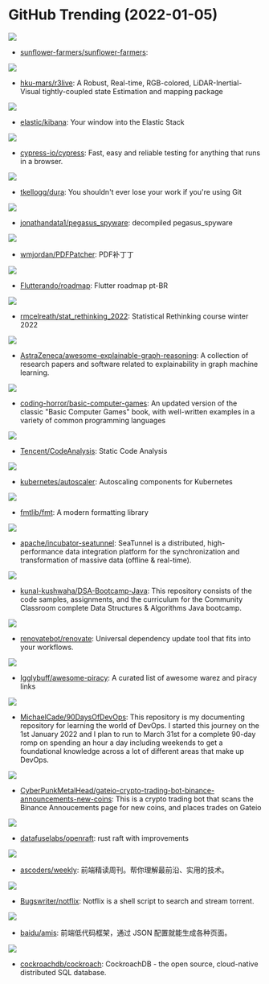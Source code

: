 # GitHub Trending (2022-01-05)

![](https://img.shields.io/badge/TypeScript-New%20159-green?style=flat-square&logo=appveyor)
- [sunflower-farmers/sunflower-farmers](https://github.com/sunflower-farmers/sunflower-farmers): 

![](https://img.shields.io/badge/C%2B%2B-New%2037-green?style=flat-square&logo=appveyor)
- [hku-mars/r3live](https://github.com/hku-mars/r3live): A Robust, Real-time, RGB-colored, LiDAR-Inertial-Visual tightly-coupled state Estimation and mapping package

![](https://img.shields.io/badge/TypeScript-New%2016-green?style=flat-square&logo=appveyor)
- [elastic/kibana](https://github.com/elastic/kibana): Your window into the Elastic Stack

![](https://img.shields.io/badge/JavaScript-New%20140-green?style=flat-square&logo=appveyor)
- [cypress-io/cypress](https://github.com/cypress-io/cypress): Fast, easy and reliable testing for anything that runs in a browser.

![](https://img.shields.io/badge/Rust-New%20737-green?style=flat-square&logo=appveyor)
- [tkellogg/dura](https://github.com/tkellogg/dura): You shouldn't ever lose your work if you're using Git

![](https://img.shields.io/badge/Smali-New%20135-green?style=flat-square&logo=appveyor)
- [jonathandata1/pegasus_spyware](https://github.com/jonathandata1/pegasus_spyware): decompiled pegasus_spyware

![](https://img.shields.io/badge/C%23-New%20286-green?style=flat-square&logo=appveyor)
- [wmjordan/PDFPatcher](https://github.com/wmjordan/PDFPatcher): PDF补丁丁

![](https://img.shields.io/badge/none-New%2051-green?style=flat-square&logo=appveyor)
- [Flutterando/roadmap](https://github.com/Flutterando/roadmap): Flutter roadmap pt-BR

![](https://img.shields.io/badge/none-New%2049-green?style=flat-square&logo=appveyor)
- [rmcelreath/stat_rethinking_2022](https://github.com/rmcelreath/stat_rethinking_2022): Statistical Rethinking course winter 2022

![](https://img.shields.io/badge/none-New%2048-green?style=flat-square&logo=appveyor)
- [AstraZeneca/awesome-explainable-graph-reasoning](https://github.com/AstraZeneca/awesome-explainable-graph-reasoning): A collection of research papers and software related to explainability in graph machine learning.

![](https://img.shields.io/badge/JavaScript-New%20348-green?style=flat-square&logo=appveyor)
- [coding-horror/basic-computer-games](https://github.com/coding-horror/basic-computer-games): An updated version of the classic "Basic Computer Games" book, with well-written examples in a variety of common programming languages

![](https://img.shields.io/badge/Python-New%20131-green?style=flat-square&logo=appveyor)
- [Tencent/CodeAnalysis](https://github.com/Tencent/CodeAnalysis): Static Code Analysis

![](https://img.shields.io/badge/Go-New%2053-green?style=flat-square&logo=appveyor)
- [kubernetes/autoscaler](https://github.com/kubernetes/autoscaler): Autoscaling components for Kubernetes

![](https://img.shields.io/badge/C%2B%2B-New%2081-green?style=flat-square&logo=appveyor)
- [fmtlib/fmt](https://github.com/fmtlib/fmt): A modern formatting library

![](https://img.shields.io/badge/Java-New%20114-green?style=flat-square&logo=appveyor)
- [apache/incubator-seatunnel](https://github.com/apache/incubator-seatunnel): SeaTunnel is a distributed, high-performance data integration platform for the synchronization and transformation of massive data (offline & real-time).

![](https://img.shields.io/badge/Java-New%20178-green?style=flat-square&logo=appveyor)
- [kunal-kushwaha/DSA-Bootcamp-Java](https://github.com/kunal-kushwaha/DSA-Bootcamp-Java): This repository consists of the code samples, assignments, and the curriculum for the Community Classroom complete Data Structures & Algorithms Java bootcamp.

![](https://img.shields.io/badge/TypeScript-New%2046-green?style=flat-square&logo=appveyor)
- [renovatebot/renovate](https://github.com/renovatebot/renovate): Universal dependency update tool that fits into your workflows.

![](https://img.shields.io/badge/HTML-New%20184-green?style=flat-square&logo=appveyor)
- [Igglybuff/awesome-piracy](https://github.com/Igglybuff/awesome-piracy): A curated list of awesome warez and piracy links

![](https://img.shields.io/badge/none-New%2024-green?style=flat-square&logo=appveyor)
- [MichaelCade/90DaysOfDevOps](https://github.com/MichaelCade/90DaysOfDevOps): This repository is my documenting repository for learning the world of DevOps. I started this journey on the 1st January 2022 and I plan to run to March 31st for a complete 90-day romp on spending an hour a day including weekends to get a foundational knowledge across a lot of different areas that make up DevOps.

![](https://img.shields.io/badge/Python-New%2058-green?style=flat-square&logo=appveyor)
- [CyberPunkMetalHead/gateio-crypto-trading-bot-binance-announcements-new-coins](https://github.com/CyberPunkMetalHead/gateio-crypto-trading-bot-binance-announcements-new-coins): This is a crypto trading bot that scans the Binance Annoucements page for new coins, and places trades on Gateio

![](https://img.shields.io/badge/Rust-New%2070-green?style=flat-square&logo=appveyor)
- [datafuselabs/openraft](https://github.com/datafuselabs/openraft): rust raft with improvements

![](https://img.shields.io/badge/JavaScript-New%2023-green?style=flat-square&logo=appveyor)
- [ascoders/weekly](https://github.com/ascoders/weekly): 前端精读周刊。帮你理解最前沿、实用的技术。

![](https://img.shields.io/badge/Shell-New%20194-green?style=flat-square&logo=appveyor)
- [Bugswriter/notflix](https://github.com/Bugswriter/notflix): Notflix is a shell script to search and stream torrent.

![](https://img.shields.io/badge/TypeScript-New%2057-green?style=flat-square&logo=appveyor)
- [baidu/amis](https://github.com/baidu/amis): 前端低代码框架，通过 JSON 配置就能生成各种页面。

![](https://img.shields.io/badge/Go-New%209-green?style=flat-square&logo=appveyor)
- [cockroachdb/cockroach](https://github.com/cockroachdb/cockroach): CockroachDB - the open source, cloud-native distributed SQL database.

